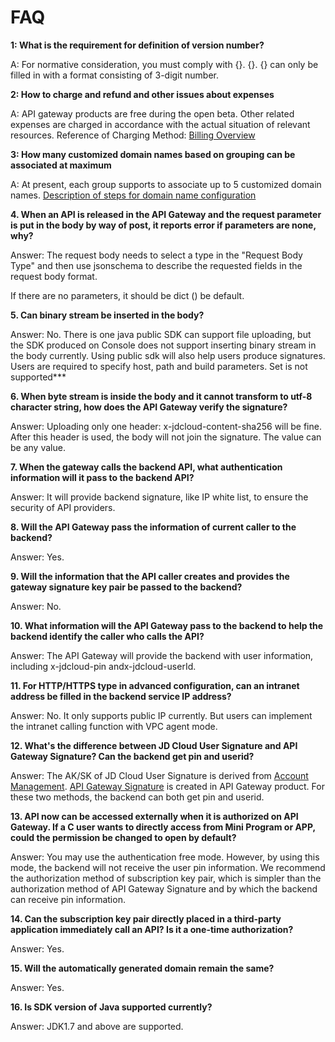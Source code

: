 # FAQ

**1: What is the requirement for definition of version number?**

A: For normative consideration, you must comply with {}. {}. {} can only be filled in with a format consisting of 3-digit number.


**2: How to charge and refund and other issues about expenses**

A: API gateway products are free during the open beta. Other related expenses are charged in accordance with the actual situation of relevant resources. Reference of Charging Method: [Billing Overview](../Pricing/Billing-Overview.md)


**3: How many customized domain names based on grouping can be associated at maximum**

A: At present, each group supports to associate up to 5 customized domain names. [Description of steps for domain name configuration](../Operation-Guide/Create-APIGroup/Create-Domain.md)


**4. When an API is released in the API Gateway and the request parameter is put in the body by way of post, it reports error if parameters are none, why?**

Answer: The request body needs to select a type in the "Request Body Type" and then use jsonschema to describe the requested fields in the request body format.

If there are no parameters, it should be dict () be default.


**5. Can binary stream be inserted in the body?**

Answer: No. There is one java public SDK can support file uploading, but the SDK produced on Console does not support inserting binary stream in the body currently. Using public sdk will also help users produce signatures. Users are required to specify host, path and build parameters. Set is not supported***


**6. When byte stream is inside the body and it cannot transform to utf-8 character string, how does the API Gateway verify the signature?**

Answer: Uploading only one header: x-jdcloud-content-sha256 will be fine. After this header is used, the body will not join the signature. The value can be any value.


**7. When the gateway calls the backend API, what authentication information will it pass to the backend API?**

Answer: It will provide backend signature, like IP white list, to ensure the security of API providers.


**8. Will the API Gateway pass the information of current caller to the backend?**

Answer: Yes.

**9. Will the information that the API caller creates and provides the gateway signature key pair be passed to the backend?**

Answer: No.


**10. What information will the API Gateway pass to the backend to help the backend identify the caller who calls the API?** 

Answer: The API Gateway will provide the backend with user information, including x-jdcloud-pin andx-jdcloud-userId.


**11. For HTTP/HTTPS type in advanced configuration, can an intranet address be filled in the backend service IP address?**

Answer: No. It only supports public IP currently. But users can implement the intranet calling function with VPC agent mode.


**12. What's the difference between JD Cloud User Signature and API Gateway Signature? Can the backend get pin and userid?**

Answer: The AK/SK of JD Cloud User Signature is derived from [Account Management](https://uc.jdcloud.com/account/accesskey). [API Gateway Signature](https://apigateway-console.jdcloud.com/accessSecretKey) is created in API Gateway product.
For these two methods, the backend can both get pin and userid.


**13. API now can be accessed externally when it is authorized on API Gateway. If a C user wants to directly access from Mini Program or APP, could the permission be changed to open by default?**

Answer: You may use the authentication free mode. However, by using this mode, the backend will not receive the user pin information. We recommend the authorization method of subscription key pair, which is simpler than the authorization method of API Gateway Signature and by which the backend can receive pin information.

**14. Can the subscription key pair directly placed in a third-party application immediately call an API? Is it a one-time authorization?**

Answer: Yes.


**15. Will the automatically generated domain remain the same?**

Answer: Yes.


**16. Is SDK version of Java supported currently?**

Answer: JDK1.7 and above are supported.




